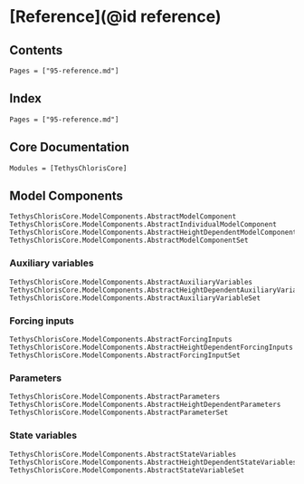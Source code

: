 # [Reference](@id reference)

## Contents

```@contents
Pages = ["95-reference.md"]
```

## Index

```@index
Pages = ["95-reference.md"]
```

## Core Documentation

```@autodocs
Modules = [TethysChlorisCore]
```

## Model Components

```@docs
TethysChlorisCore.ModelComponents.AbstractModelComponent
TethysChlorisCore.ModelComponents.AbstractIndividualModelComponent
TethysChlorisCore.ModelComponents.AbstractHeightDependentModelComponent
TethysChlorisCore.ModelComponents.AbstractModelComponentSet
```

### Auxiliary variables

```@docs
TethysChlorisCore.ModelComponents.AbstractAuxiliaryVariables
TethysChlorisCore.ModelComponents.AbstractHeightDependentAuxiliaryVariables
TethysChlorisCore.ModelComponents.AbstractAuxiliaryVariableSet
```

### Forcing inputs

```@docs
TethysChlorisCore.ModelComponents.AbstractForcingInputs
TethysChlorisCore.ModelComponents.AbstractHeightDependentForcingInputs
TethysChlorisCore.ModelComponents.AbstractForcingInputSet
```

### Parameters

```@docs
TethysChlorisCore.ModelComponents.AbstractParameters
TethysChlorisCore.ModelComponents.AbstractHeightDependentParameters
TethysChlorisCore.ModelComponents.AbstractParameterSet
```

### State variables

```@docs
TethysChlorisCore.ModelComponents.AbstractStateVariables
TethysChlorisCore.ModelComponents.AbstractHeightDependentStateVariables
TethysChlorisCore.ModelComponents.AbstractStateVariableSet
```
